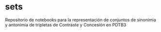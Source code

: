 # sets
Repositorio de notebooks para la representación de conjuntos de sinonimia y antonimia de tripletas de Contraste y Concesión en PDTB3
